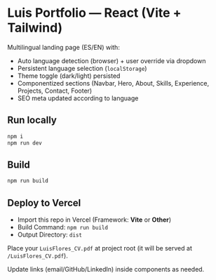 # Luis Portfolio — React (Vite + Tailwind)

Multilingual landing page (ES/EN) with:
- Auto language detection (browser) + user override via dropdown
- Persistent language selection (`localStorage`)
- Theme toggle (dark/light) persisted
- Componentized sections (Navbar, Hero, About, Skills, Experience, Projects, Contact, Footer)
- SEO meta updated according to language

## Run locally
```bash
npm i
npm run dev
```

## Build
```bash
npm run build
```

## Deploy to Vercel
- Import this repo in Vercel (Framework: **Vite** or **Other**)
- Build Command: `npm run build`
- Output Directory: `dist`

Place your `LuisFlores_CV.pdf` at project root (it will be served at `/LuisFlores_CV.pdf`).

Update links (email/GitHub/LinkedIn) inside components as needed.
